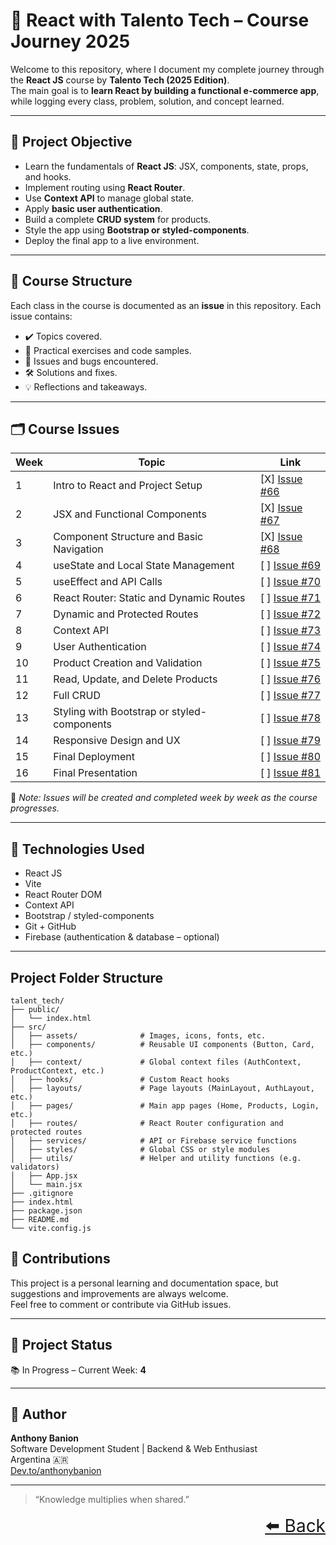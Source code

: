 # 🚀 React with Talento Tech – Course Journey 2025

Welcome to this repository, where I document my complete journey through the **React JS** course by **Talento Tech (2025 Edition)**.  
The main goal is to **learn React by building a functional e-commerce app**, while logging every class, problem, solution, and concept learned.

---

## 🎯 Project Objective

- Learn the fundamentals of **React JS**: JSX, components, state, props, and hooks.
- Implement routing using **React Router**.
- Use **Context API** to manage global state.
- Apply **basic user authentication**.
- Build a complete **CRUD system** for products.
- Style the app using **Bootstrap or styled-components**.
- Deploy the final app to a live environment.

---

## 🧱 Course Structure

Each class in the course is documented as an **issue** in this repository. Each issue contains:

- ✔️ Topics covered.
- 🧪 Practical exercises and code samples.
- 🐞 Issues and bugs encountered.
- 🛠 Solutions and fixes.
- 💡 Reflections and takeaways.

---

## 🗂 Course Issues

| Week | Topic                                       | Link                                                                |
| ---- | ------------------------------------------- | ------------------------------------------------------------------- |
| 1    | Intro to React and Project Setup            | [X] [Issue #66](https://github.com/anthonybanion/LearnFW/issues/66) |
| 2    | JSX and Functional Components               | [X] [Issue #67](https://github.com/anthonybanion/LearnFW/issues/67) |
| 3    | Component Structure and Basic Navigation    | [X] [Issue #68](https://github.com/anthonybanion/LearnFW/issues/68) |
| 4    | useState and Local State Management         | [ ] [Issue #69](https://github.com/anthonybanion/LearnFW/issues/69) |
| 5    | useEffect and API Calls                     | [ ] [Issue #70](https://github.com/anthonybanion/LearnFW/issues/70) |
| 6    | React Router: Static and Dynamic Routes     | [ ] [Issue #71](https://github.com/anthonybanion/LearnFW/issues/71) |
| 7    | Dynamic and Protected Routes                | [ ] [Issue #72](https://github.com/anthonybanion/LearnFW/issues/72) |
| 8    | Context API                                 | [ ] [Issue #73](https://github.com/anthonybanion/LearnFW/issues/73) |
| 9    | User Authentication                         | [ ] [Issue #74](https://github.com/anthonybanion/LearnFW/issues/74) |
| 10   | Product Creation and Validation             | [ ] [Issue #75](https://github.com/anthonybanion/LearnFW/issues/75) |
| 11   | Read, Update, and Delete Products           | [ ] [Issue #76](https://github.com/anthonybanion/LearnFW/issues/76) |
| 12   | Full CRUD                                   | [ ] [Issue #77](https://github.com/anthonybanion/LearnFW/issues/77) |
| 13   | Styling with Bootstrap or styled-components | [ ] [Issue #78](https://github.com/anthonybanion/LearnFW/issues/78) |
| 14   | Responsive Design and UX                    | [ ] [Issue #79](https://github.com/anthonybanion/LearnFW/issues/79) |
| 15   | Final Deployment                            | [ ] [Issue #80](https://github.com/anthonybanion/LearnFW/issues/80) |
| 16   | Final Presentation                          | [ ] [Issue #81](https://github.com/anthonybanion/LearnFW/issues/81) |

📝 _Note: Issues will be created and completed week by week as the course progresses._

---

## 🔧 Technologies Used

- React JS
- Vite
- React Router DOM
- Context API
- Bootstrap / styled-components
- Git + GitHub
- Firebase (authentication & database – optional)

---

## Project Folder Structure

```text
talent_tech/
├── public/
│   └── index.html
├── src/
│   ├── assets/              # Images, icons, fonts, etc.
│   ├── components/          # Reusable UI components (Button, Card, etc.)
│   ├── context/             # Global context files (AuthContext, ProductContext, etc.)
│   ├── hooks/               # Custom React hooks
│   ├── layouts/             # Page layouts (MainLayout, AuthLayout, etc.)
│   ├── pages/               # Main app pages (Home, Products, Login, etc.)
│   ├── routes/              # React Router configuration and protected routes
│   ├── services/            # API or Firebase service functions
│   ├── styles/              # Global CSS or style modules
│   ├── utils/               # Helper and utility functions (e.g. validators)
│   ├── App.jsx
│   └── main.jsx
├── .gitignore
├── index.html
├── package.json
├── README.md
└── vite.config.js

```

## 🤝 Contributions

This project is a personal learning and documentation space, but suggestions and improvements are always welcome.  
Feel free to comment or contribute via GitHub issues.

---

## 📅 Project Status

📚 In Progress – Current Week: **4**

---

## 🧠 Author

**Anthony Banion**  
Software Development Student | Backend & Web Enthusiast  
Argentina 🇦🇷  
[Dev.to/anthonybanion](https://dev.to/anthonybanion)

---

> “Knowledge multiplies when shared.”

<div align="right" style="font-size: 2em;">
    <a href="../README.md">⬅️ Back</a>
</div>
